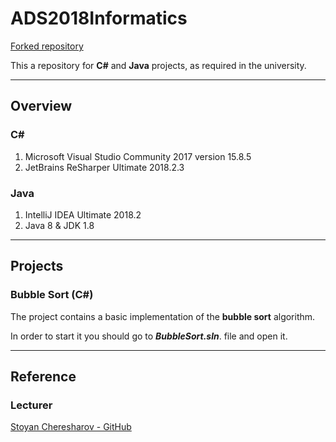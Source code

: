 # ADS2018Informatics
[Forked repository](https://github.com/wingman007/ADS2018Informatics)

This a repository for __C#__ and __Java__ projects, as required in the university.

___

## Overview
### C#

1. Microsoft Visual Studio Community 2017 version 15.8.5
2. JetBrains ReSharper Ultimate 2018.2.3

### Java

1. IntelliJ IDEA Ultimate 2018.2
2. Java 8 & JDK 1.8

___

## Projects

### Bubble Sort (C#)
The project contains a basic implementation of the __bubble sort__ algorithm.

In order to start it you should go to **_BubbleSort.sln_**. file and open it. 


___
## Reference
### Lecturer
[Stoyan Cheresharov - GitHub](https://github.com/wingman007)
